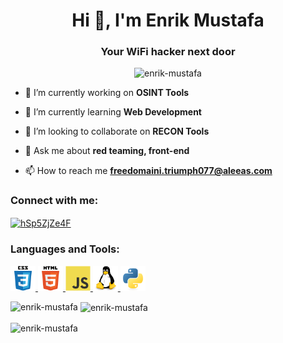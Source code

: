 <h1 align="center">Hi 👋, I'm Enrik Mustafa</h1>
<h3 align="center">Your WiFi hacker next door</h3>

<p align="center"> <img src="https://komarev.com/ghpvc/?username=enrik-mustafa&label=Profile%20views&color=0e75b6&style=flat" alt="enrik-mustafa" /> </p>

- 🔭 I’m currently working on **OSINT Tools**

- 🌱 I’m currently learning **Web Development**

- 👯 I’m looking to collaborate on **RECON Tools**

- 💬 Ask me about **red teaming, front-end**

- 📫 How to reach me **freedomaini.triumph077@aleeas.com**

<h3 align="left">Connect with me:</h3>
<p align="left">
<a href="https://discord.gg/hSp5ZjZe4F" target="blank"><img align="center" src="https://raw.githubusercontent.com/rahuldkjain/github-profile-readme-generator/master/src/images/icons/Social/discord.svg" alt="hSp5ZjZe4F" height="30" width="40" /></a>
</p>

<h3 align="left">Languages and Tools:</h3>
<p align="left"> <a href="https://www.w3schools.com/css/" target="_blank" rel="noreferrer"> <img src="https://raw.githubusercontent.com/devicons/devicon/master/icons/css3/css3-original-wordmark.svg" alt="css3" width="40" height="40"/> </a> <a href="https://www.w3.org/html/" target="_blank" rel="noreferrer"> <img src="https://raw.githubusercontent.com/devicons/devicon/master/icons/html5/html5-original-wordmark.svg" alt="html5" width="40" height="40"/> </a> <a href="https://developer.mozilla.org/en-US/docs/Web/JavaScript" target="_blank" rel="noreferrer"> <img src="https://raw.githubusercontent.com/devicons/devicon/master/icons/javascript/javascript-original.svg" alt="javascript" width="40" height="40"/> </a> <a href="https://www.linux.org/" target="_blank" rel="noreferrer"> <img src="https://raw.githubusercontent.com/devicons/devicon/master/icons/linux/linux-original.svg" alt="linux" width="40" height="40"/> </a> <a href="https://www.python.org" target="_blank" rel="noreferrer"> <img src="https://raw.githubusercontent.com/devicons/devicon/master/icons/python/python-original.svg" alt="python" width="40" height="40"/> </a> </p>

<p><img align="left" src="https://github-readme-stats.vercel.app/api/top-langs?username=enrik-mustafa&show_icons=true&locale=en&layout=compact" alt="enrik-mustafa" /></p>

<p>&nbsp;<img align="center" src="https://github-readme-stats.vercel.app/api?username=enrik-mustafa&show_icons=true&locale=en" alt="enrik-mustafa" /></p>

<p><img align="center" src="https://github-readme-streak-stats.herokuapp.com/?user=enrik-mustafa&" alt="enrik-mustafa" /></p>
